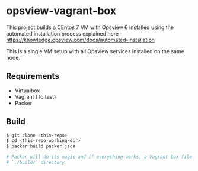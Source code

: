 opsview-vagrant-box
===================

This project builds a CEntos 7 VM with Opsview 6 installed using the automated installation
process explained here - https://knowledge.opsview.com/docs/automated-installation

This is a single VM setup with all Opsview services installed on the same node.

## Requirements

- Virtualbox
- Vagrant (To test)
- Packer

## Build

```bash
$ git clone <this-repo>
$ cd <this-repo-working-dir>
$ packer build packer.json

# Packer will do its magic and if everything works, a Vagrant box file will be created in
# `./build/` directory
```

### 
```bash

```
